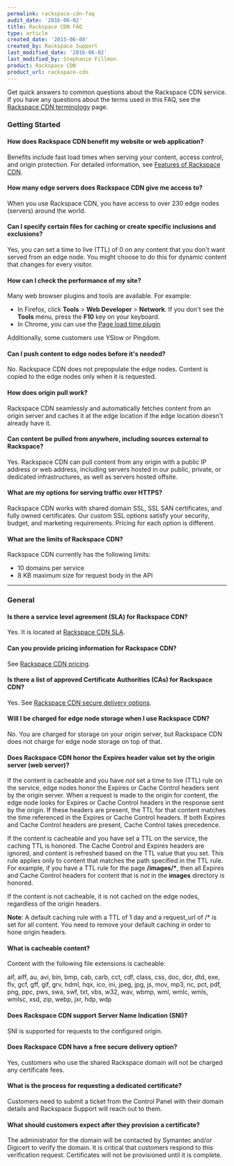 ```yaml
---
permalink: rackspace-cdn-faq
audit_date: '2016-06-02'
title: Rackspace CDN FAQ
type: article
created_date: '2015-06-08'
created_by: Rackspace Support
last_modified_date: '2016-06-02'
last_modified_by: Stephanie Fillmon
product: Rackspace CDN
product_url: rackspace-cdn
---
```


Get quick answers to common questions about the Rackspace CDN service.
If you have any questions about the terms used in this FAQ, see the
[Rackspace CDN
terminology](/support/how-to/rackspace-cdn-terminology)
page.

### Getting Started

#### How does Rackspace CDN benefit my website or web application?

Benefits include fast load times when serving your content, access
control, and origin protection. For detailed information, see [Features
of Rackspace
CDN](/support/how-to/features-of-rackspace-cdn).

#### How many edge servers does Rackspace CDN give me access to?

When you use Rackspace CDN, you have access to over 230 edge nodes
(servers) around the world.

#### Can I specify certain files for caching or create specific inclusions and exclusions?

Yes, you can set a time to live (TTL) of 0 on any content that you don't
want served from an edge node. You might choose to do this for dynamic
content that changes for every visitor.

#### How can I check the performance of my site?

Many web browser plugins and tools are available. For example:

-   In Firefox, click **Tools** &gt; **Web Developer** &gt;
    **Network**.
    If you don't see the **Tools** menu, press the **F10** key on
    your keyboard.
-   In Chrome, you can use the [Page load time
    plugin](https://chrome.google.com/webstore/detail/page-load-time/fploionmjgeclbkemipmkogoaohcdbig?hl=en)

Additionally, some customers use YSlow or Pingdom.

#### Can I push content to edge nodes before it's needed?

No. Rackspace CDN does not prepopulate the edge nodes. Content is copied
to the edge nodes only when it is requested.

#### How does origin pull work?

Rackspace CDN seamlessly and automatically fetches content from an
origin server and caches it at the edge location if the edge location
doesn't already have it.

#### Can content be pulled from anywhere, including sources external to Rackspace?

Yes. Rackspace CDN can pull content from any origin with a public IP
address or web address, including servers hosted in our public, private,
or dedicated infrastructures, as well as servers hosted offsite.

#### What are my options for serving traffic over HTTPS?

Rackspace CDN works with shared domain SSL, SSL SAN certificates, and
fully owned certificates. Our custom SSL options satisfy your security,
budget, and marketing requirements. Pricing for each option is
different.

#### What are the limits of Rackspace CDN?

Rackspace CDN currently has the following limits:

-   10 domains per service
-   8 KB maximum size for request body in the API

------------------------------------------------------------------------

### General

#### Is there a service level agreement (SLA) for Rackspace CDN?

Yes. It is located at [Rackspace CDN
SLA](https://www.rackspace.com/information/legal/service-level-guarantee-rackspace-cdn).

#### Can you provide pricing information for Rackspace CDN?

See [Rackspace CDN
pricing](https://www.rackspace.com/cloud/cdn-content-delivery-network).

#### Is there a list of approved Certificate Authorities (CAs) for Rackspace CDN?

Yes. See [Rackspace CDN secure delivery
options](/support/how-to/rackspace-cdn-secure-delivery-options#Secure%2520origin).

#### Will I be charged for edge node storage when I use Rackspace CDN?

No. You are charged for storage on your origin server, but Rackspace CDN
does not charge for edge node storage on top of that.

#### Does Rackspace CDN honor the Expires header value set by the origin server (web server)?

If the content is cacheable and you have *not* set a time to live (TTL)
rule on the service, edge nodes honor the Expires or Cache Control
headers sent by the origin server. When a request is made to the origin
for content, the edge node looks for Expires or Cache Control headers in
the response sent by the origin. If these headers are present, the TTL
for that content matches the time referenced in the Expires or Cache
Control headers. If both Expires and Cache Control headers are present,
Cache Control takes precedence.

If the content is cacheable and you have set a TTL on the service, the
caching TTL is honored. The Cache Control and Expires headers are
ignored, and content is refreshed based on the TTL value that you set.
This rule applies only to content that matches the path specified in the
TTL rule. For example, if you have a TTL rule for the page
**/images/\***, then all Expires and Cache Control headers for content
that is *not* in the **images** directory is honored.

If the content is not cacheable, it is not cached on the edge nodes,
regardless of the origin headers.

**Note**: A default caching rule with a TTL of 1 day and a request\_url
of /\* is set for all content. You need to remove your default caching
in order to hone origin headers.

#### What is cacheable content?

Content with the following file extensions is cacheable:

aif, aiff, au, avi, bin, bmp, cab, carb, cct, cdf, class, css, doc, dcr,
dtd, exe, flv, gcf, gff, gif, grv, hdml, hqx, ico, ini, jpeg, jpg, js,
mov, mp3, nc, pct, pdf, png, ppc, pws, swa, swf, txt, vbs, w32, wav,
wbmp, wml, wmlc, wmls, wmlsc, xsd, zip, webp, jxr, hdp, wdp

#### Does Rackspace CDN support Server Name Indication (SNI)?

SNI is supported for requests to the configured origin.

#### Does Rackspace CDN have a free secure delivery option?

Yes, customers who use the shared Rackspace domain will not be charged
any certificate fees.

#### What is the process for requesting a dedicated certificate?

Customers need to submit a ticket from the Control Panel with their
domain details and Rackspace Support will reach out to them.

#### What should customers expect after they provision a certificate?

The administrator for the domain will be contacted by Symantec and/or Digicert to verify
the domain. It is critical that customers respond to this verification
request. Certificates will not be provisioned until it is complete.
